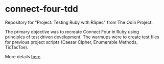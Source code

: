 # connect-four-tdd
Repository for "Project: Testing Ruby with RSpec" from The Odin Project.

The primary objective was to recreate Connect Four in Ruby using principles of test driven development. The warmups were to create test files for previous project scripts (Caesar Cipher, Enumerable Methods, TicTacToe).
  
More details [here](http://www.theodinproject.com/ruby-programming/testing-ruby?ref=lnav).
